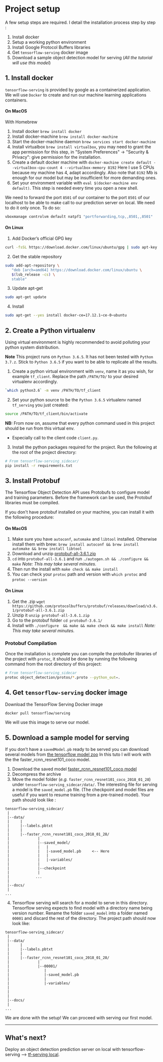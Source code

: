 # Project setup

A few setup steps are required.
I detail the installation process step by step :

1. Install docker
2. Setup a working python environment
3. Install Google Protocol Buffers libraries
4. Get `tensorflow-serving` docker image
5. Download a sample object detection model for serving (_All the tutorial will use this model_)

## 1. Install docker

`tensorflow-serving` is provided by google as a containerized application. We will use `Docker` to create and run our machine
learning applications containers.
 
#### On MacOS

With Homebrew

1. Install docker `brew install docker`
2. Install docker-machine `brew install docker-machine`
3. Start the docker-machine daemon `brew services start docker-machine`
4. Install virtualbox `brew install virtualbox`, you may need to grant the app permission for this step,
 in "System Preferences" -> "Security & Privacy": give permission for the installation. 
5. Create a default docker machine with `docker-machine create default --virtualbox-cpu-count 4 --virtualbox-memory 8192`
Here I use 5 CPUs because my machine has 4, adapt accordingly. Also note that `8192` Mb is enough for our model but may be insufficient for more demanding ones.  
6. Set your environment variable with `eval $(docker-machine env default)`. This step is needed every time you open a new shell.


We need to forward the port `8501` of our container to the port `8501` of our localhost to be able to make call to our prediction server on local.
We need to do it only once. To do so:
```bash
vboxmanage controlvm default natpf1 "portforwarding,tcp,,8501,,8501"
``` 

#### On Linux

1.  Add Docker’s official GPG key
````bash
curl -fsSL https://download.docker.com/linux/ubuntu/gpg | sudo apt-key add -
````
2.  Get the stable repository
````bash
sudo add-apt-repository \
   "deb [arch=amd64] https://download.docker.com/linux/ubuntu \
   $(lsb_release -cs) \
   stable"
````

3. Update apt-get
````bash
sudo apt-get update
````

4. Install
````bash
sudo apt-get --yes install docker-ce=17.12.1~ce-0~ubuntu
````

## 2. Create a Python virtualenv

Using virtual environment is highly recommended to avoid polluting your python system distribution.

**Note** This project runs on `Python 3.6.5`. It has not been tested with `Python 3.7.z`.
Stick to `Python 3.6.5` if you want to be able to replicate all the results.

1. Create a python virtual environment with `venv`, name it as you wish, for example `tf_client`. 
Replace the path `/PATH/TO/` to your desired virtualenv accordingly.
```bash
`which python3.6` -m venv /PATH/TO/tf_client
```

2. Set your python source to be the `Python 3.6.5` virtualenv named `tf_serving` you just created:
```bash
source /PATH/TO/tf_client/bin/activate
```
**NB:** From now on, assume that every python command used in this project should be run from this virtual env. 
- Especially call to the client code `client.py`.


3. Install the python packages required for the project. Run the following at the root of the project directory:
```bash
# From tensorflow-serving_sidecar/
pip install -r requirements.txt
``` 

## 3. Install Protobuf
The Tensorflow Object Detection API uses Protobufs to configure model and training parameters. 
Before the framework can be used, the Protobuf libraries must be compiled. 

If you don't have protobuf installed on your machine, you can install it with the following
procedure:

#### On MacOS
 1. Make sure you have `autoconf`, `automake` and `libtool` installed. Otherwise install them with brew:
 `brew install autoconf && brew install automake && brew install libtool`
 2. Download and unzip [protobuf-all-3.6.1.zip](https://github.com/protocolbuffers/protobuf/releases/download/v3.6.1/protobuf-all-3.6.1.zip)
 3. `cd` into `protobuf-all-3.6.1` and run `./autogen.sh && ./configure && make` _Note: This may take several minutes._
 4. Then run the install with `make check && make install`
 5. You can check your `protoc` path and version with `which protoc` and `protoc --version`

#### On Linux

 1. Get the .zip `wget https://github.com/protocolbuffers/protobuf/releases/download/v3.6.1/protobuf-all-3.6.1.zip`
 2. Unzip it `unzip protobuf-all-3.6.1.zip`
 3. Go to the protobuf folder `cd protobuf-3.6.1/`
 4. Install with `./configure  && make && make check && make install` _Note: This may take several minutes._
 
### Protobuf Compilation

Once the installation is complete you can compile the protobufer libraries of the project with `protoc`, 
it should be done by running the following command from the root directory of this project:
```bash
# From tensorflow-serving_sidecar
protoc object_detection/protos/*.proto --python_out=.
```

## 4. Get `tensorflow-serving` docker image
Download the TensorFlow Serving Docker image
```bash
docker pull tensorflow/serving
```
We will use this image to serve our model.

## 5. Download a sample model for serving

If you don't have a `savedModel.pb` ready to be served you can download several models from
[the tensorflow model zoo](https://github.com/tensorflow/models/blob/master/research/object_detection/g3doc/detection_model_zoo.md
)
In this tuto I will work with the the faster_rcnn_resnet101_coco model.

1. Download the saved model [faster_rcnn_resnet101_coco model](http://download.tensorflow.org/models/object_detection/faster_rcnn_resnet101_coco_2018_01_28.tar.gz)
2. Decompress the archive
3. Move the model folder (_e.g._ `faster_rcnn_resnet101_coco_2018_01_28`) under `tensorflow-serving_sidecar/data/`.
The interesting file for serving a model is the `saved_model.pb` file. (The checkpoint and model files are useful if you 
want to resume training from a pre-trained model). Your path should look like :
```
tensorflow-serving_sidecar/
 |
 |--data/
 |     |
 |     |--labels.pbtxt
 |     |
 |     |--faster_rcnn_resnet101_coco_2018_01_28/
 |             |
 |             |--saved_model/
 |             |   |
 |             |   |-saved_model.pb     <-- Here 
 |             |   |
 |             |   |-variables/
 |             |
 |             |--checkpoint
 |             |
 |            ...
 |
 |--docs/
 |
...

```
4. Tensorflow serving will search for a model to serve in this directory. Tensorflow serving expects to find model with a directory name being version number.
Rename the folder `saved_model` into a folder named `00001` and discard the rest of the directory. The project path should now look like:
```
tensorflow-serving_sidecar/
 |
 |--data/
 |     |
 |     |--labels.pbtxt
 |     |
 |     |--faster_rcnn_resnet101_coco_2018_01_28/
 |             |
 |             |--00001/
 |                |
 |                |-saved_model.pb 
 |                |
 |                |-variables/
 |             
 |     
 |
 |--docs/
 |
...

```

We are done with the setup!
We can proceed with serving our first model.
 
---- 
## What's next?

Deploy an object detection prediction server on local with tensorflow-serving --> [tf-serving local](tf_server_local.md).